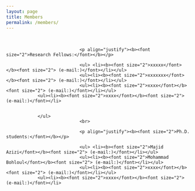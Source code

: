 ```yaml
---
layout: page
title: Members
permalink: /members/
---
```


<section id="members">
	<div class="container">
		<ul>

</ul>
                                <br>

                                <p align="justify"><b><font size="2">Research Fellows:</font></b></p>

                                <ul> <li><b><font size="2">xxxxx</font></b><font size="2"> (e-mail:)</font></li></ul>
                                <ul><li><b><font size="2">xxxxxxx</font></b><font size="2"> (e-mail:)</font></li></ul> 
                                <ul><li><b><font size="2">xxxx</font></b><font size="2"> (e-mail:)</font></li></ul>
				<ul><li><b><font size="2">xxxx</font></b><font size="2"> (e-mail:)</font></li>
				
				
				</ul>
                                <br>

                                <p align="justify"><b><font size="2">Ph.D. students:</font></b></p>

                                <ul> <li><b><font size="2">Majid Azizi</font></b><font size="2"> (e-mail:)</font></li></ul>
                                <ul><li><b><font size="2">Mohammad Bohloul</font></b><font size="2"> (e-mail:)</font></li></ul> 
                                <ul><li><b><font size="2">xxxx</font></b><font size="2"> (e-mail:)</font></li></ul>
				<ul><li><b><font size="2">xxxx</font></b><font size="2"> (e-mail:)</font></li>
				

<br><br><br><br><br><br><br><br><br><br><br><br><br><br><br><br><br><br><br><br><br><br><br><br><br><br><br><br>
